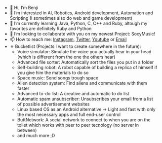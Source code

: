 - 👋 Hi, I’m Benji
- 👀 I’m interested in AI, Robotics, Android development, Automation and Scripting (I sometimes also do web and game development)
- 🌱 I’m currently learning Java, Python, C, C++ and Ruby, altough my favorites are definitely Ruby and Python
- 💞️ I’m looking to collaborate with you on my newest Project: SocyMusic!
- 📫 How to reach me: [Instagram](https://www.instagram.com/original_benji_/), [Twitter](https://twitter.com/Benben377), [Youtube](https://www.youtube.com/channel/UCgkbKNjZCFy9EiToD5MK4Og) or [Email](mailto:demetzbenjamin23@gmail.com)
- ⚜️ Bucketlist (Projects I want to create somewhere in the future):
  - Voice simulator: Simulate the voice you actually hear in your head (which is different from the one the others hear)
  - Advanced file sorter: Automatically sort the files you put in a folder
  - Self-building robot: A robot capable of building a replica of himself if you give him the materials to do so
  - Space music: Send songs trough space
  - Alien detection system: Find aliens and communicate with them faster
  - Advanced to-do list: A creative and automatic to do list
  - Automatic spam unsubscriber: Unsubscribes your email from a list of possible advertisement websites
  - Linux based OS as an Android alternative -> Light and fast with only the most necessary apps and full end-user control
  - ButtNetwork: A social network to connect to when you are on the toilet which works with peer to peer tecnology (no server in between)
  - and much more ;D

<!---
Benji377/Benji377 is a ✨ special ✨ repository because its `README.md` (this file) appears on your GitHub profile.
You can click the Preview link to take a look at your changes.
--->
